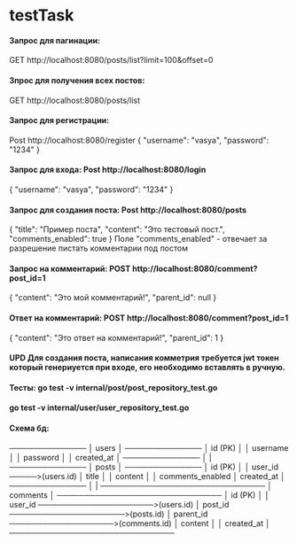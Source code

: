 # testTask
#### Запрос для пагинации:
GET http://localhost:8080/posts/list?limit=100&offset=0
#### Зпрос для получения всех постов:
GET http://localhost:8080/posts/list
#### Запрос для регистрации:
Post http://localhost:8080/register
{
    "username": "vasya",
    "password": "1234"
}
#### Запрос для входа: Post http://localhost:8080/login
{
    "username": "vasya",
    "password": "1234"
}
#### Запрос для создания поста: Post http://localhost:8080/posts
{
  "title": "Пример поста",
  "content": "Это тестовый пост.",
  "comments_enabled": true
}
Поле "comments_enabled" - отвечает за разрешение пистать комментарии под постом
#### Запрос на комментарий: POST http://localhost:8080/comment?post_id=1
{
    "content": "Это мой комментарий!",
    "parent_id": null
}
####  Ответ на комментарий: POST http://localhost:8080/comment?post_id=1
{
    "content": "Это ответ на комментарий!",
    "parent_id": 1
}
#### UPD Для создания поста, написания комметрия требуется jwt токен который генериуется при входе, его необходимо вставлять в ручную. 
#### Тесты: go test -v internal/post/post_repository_test.go
#### go test -v internal/user/user_repository_test.go
#### Схема бд:
──────────────
│   users    │
──────────────
│ id (PK)    │
│ username   │
│ password   │
│ created_at │
──────────────
      │
      |
──────────────
│   posts    │
──────────────
│ id (PK)    │
│ user_id ─────>(users.id)
│ title      │
│ content    │
│ comments_enabled 
│ created_at │
──────────────
      │
      |
──────────────────────────────
│         comments           │
──────────────────────────────
│ id (PK)                    │
│ user_id ─────────────────────>(users.id)
│ post_id ─────────────────────>(posts.id)
│ parent_id ───────────────────>(comments.id)
│ content                    │
│ created_at                 │
──────────────────────────────
